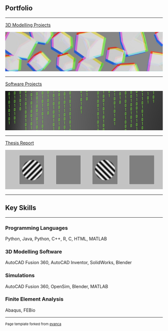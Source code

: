 ## Portfolio

---

[3D Modelling Projects](/3dmproj.md)
<p></p>
<img src="images/3dmod cover.jpg?raw=true"/>

---
[Software Projects](/swproj.md)
<p></p>
<img src="images/software.jpg?raw=true"/>

---
[Thesis Report](/pdf/Oisin_Hogan_Thesis_Submission.pdf)
<p></p>
<img src="images/Thesis.png?raw=true"/>


---
## Key Skills
---
<h3>Programming Languages</h3>
Python, Java, Python, C++, R, C, HTML, MATLAB
<h3>3D Modelling Software</h3>
AutoCAD Fusion 360, AutoCAD Inventor, SolidWorks, Blender
<h3>Simulations</h3>
AutoCAD Fusion 360, OpenSim, Blender, MATLAB
<h3>Finite Element Analysis</h3>
Abaqus, FEBio


---
<p style="font-size:11px">Page template forked from <a href="https://github.com/evanca/quick-portfolio">evanca</a></p>
<!-- Remove above link if you don't want to attibute -->
